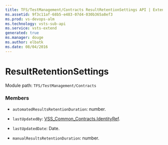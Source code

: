```yaml
---
title: TFS/TestManagement/Contracts ResultRetentionSettings API | Extensions for Visual Studio Team Services
ms.assetid: 9f3c11af-68b5-e483-07d4-030b365a8ef3
ms.prod: vs-devops-alm
ms.technology: vsts-sub-api
ms.service: vsts-extend
generated: true
ms.manager: douge
ms.author: elbatk
ms.date: 08/04/2016
---
```


# ResultRetentionSettings

Module path: `TFS/TestManagement/Contracts`


### Members

* `automatedResultsRetentionDuration`: number. 

* `lastUpdatedBy`: [VSS_Common_Contracts.IdentityRef](../../../VSS/WebApi/Contracts/IdentityRef.md). 

* `lastUpdatedDate`: Date. 

* `manualResultsRetentionDuration`: number. 

